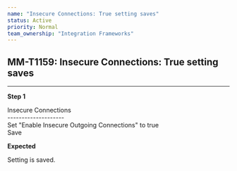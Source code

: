 ```yaml
---
name: "Insecure Connections: True setting saves"
status: Active
priority: Normal
team_ownership: "Integration Frameworks"
---
```


## MM-T1159: Insecure Connections: True setting saves

---

**Step 1**

Insecure Connections\
\--------------------\
Set "Enable Insecure Outgoing Connections" to true\
Save

**Expected**

Setting is saved.
